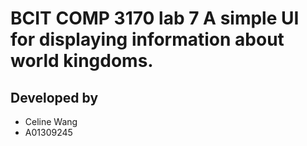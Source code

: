 # BCIT COMP 3170 lab 7 A simple UI for displaying information about world kingdoms.
## Developed by
- Celine Wang
- A01309245
